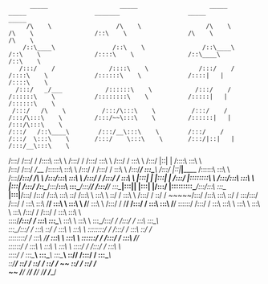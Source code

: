           _____                    _____                    _____            _____                   _______                   _____                    _____          
         /\    \                  /\    \                  /\    \          /\    \                 /::\    \                 /\    \                  /\    \         
        /::\____\                /::\    \                /::\____\        /::\    \               /::::\    \               /::\____\                /::\    \        
       /:::/    /               /::::\    \              /:::/    /       /::::\    \             /::::::\    \             /::::|   |               /::::\    \       
      /:::/   _/___            /::::::\    \            /:::/    /       /::::::\    \           /::::::::\    \           /:::::|   |              /::::::\    \      
     /:::/   /\    \          /:::/\:::\    \          /:::/    /       /:::/\:::\    \         /:::/~~\:::\    \         /::::::|   |             /:::/\:::\    \     
    /:::/   /::\____\        /:::/__\:::\    \        /:::/    /       /:::/  \:::\    \       /:::/    \:::\    \       /:::/|::|   |            /:::/__\:::\    \    
   /:::/   /:::/    /       /::::\   \:::\    \      /:::/    /       /:::/    \:::\    \     /:::/    / \:::\    \     /:::/ |::|   |           /::::\   \:::\    \   
  /:::/   /:::/   _/___    /::::::\   \:::\    \    /:::/    /       /:::/    / \:::\    \   /:::/____/   \:::\____\   /:::/  |::|___|______    /::::::\   \:::\    \  
 /:::/___/:::/   /\    \  /:::/\:::\   \:::\    \  /:::/    /       /:::/    /   \:::\    \ |:::|    |     |:::|    | /:::/   |::::::::\    \  /:::/\:::\   \:::\    \ 
|:::|   /:::/   /::\____\/:::/__\:::\   \:::\____\/:::/____/       /:::/____/     \:::\____\|:::|____|     |:::|    |/:::/    |:::::::::\____\/:::/__\:::\   \:::\____\
|:::|__/:::/   /:::/    /\:::\   \:::\   \::/    /\:::\    \       \:::\    \      \::/    / \:::\    \   /:::/    / \::/    / ~~~~~/:::/    /\:::\   \:::\   \::/    /
 \:::\/:::/   /:::/    /  \:::\   \:::\   \/____/  \:::\    \       \:::\    \      \/____/   \:::\    \ /:::/    /   \/____/      /:::/    /  \:::\   \:::\   \/____/ 
  \::::::/   /:::/    /    \:::\   \:::\    \       \:::\    \       \:::\    \                \:::\    /:::/    /                /:::/    /    \:::\   \:::\    \     
   \::::/___/:::/    /      \:::\   \:::\____\       \:::\    \       \:::\    \                \:::\__/:::/    /                /:::/    /      \:::\   \:::\____\    
    \:::\__/:::/    /        \:::\   \::/    /        \:::\    \       \:::\    \                \::::::::/    /                /:::/    /        \:::\   \::/    /    
     \::::::::/    /          \:::\   \/____/          \:::\    \       \:::\    \                \::::::/    /                /:::/    /          \:::\   \/____/     
      \::::::/    /            \:::\    \               \:::\    \       \:::\    \                \::::/    /                /:::/    /            \:::\    \         
       \::::/    /              \:::\____\               \:::\____\       \:::\____\                \::/____/                /:::/    /              \:::\____\        
        \::/____/                \::/    /                \::/    /        \::/    /                 ~~                      \::/    /                \::/    /        
         ~~                       \/____/                  \/____/          \/____/                                           \/____/                  \/____/          
